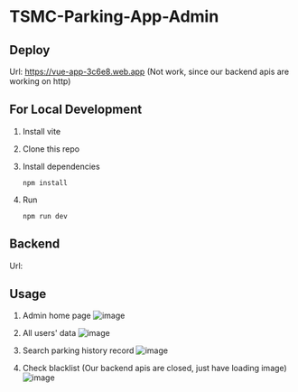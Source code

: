 # TSMC-Parking-App-Admin

## Deploy

Url: https://vue-app-3c6e8.web.app (Not work, since our backend apis are working on http)

## For Local Development

1. Install vite
2. Clone this repo
3. Install dependencies

   ```
   npm install
   ```
4. Run

   ```
   npm run dev
   ```

## Backend

Url:

## Usage

1. Admin home page
![image](https://user-images.githubusercontent.com/75301735/218459639-105ae591-309e-490e-b526-fba671bcfdb7.png)

2. All users' data
![image](https://user-images.githubusercontent.com/75301735/218459711-1ef04d13-208f-4cae-98e1-ce2d5102f37f.png)

3. Search parking history record
![image](https://user-images.githubusercontent.com/75301735/218459852-5230df75-e04d-4491-8aaa-3ea788ca6462.png)

4. Check blacklist (Our backend apis are closed, just have loading image)
![image](https://user-images.githubusercontent.com/75301735/218460158-3dbec56d-7321-444f-a81c-12022d2bb033.png)

